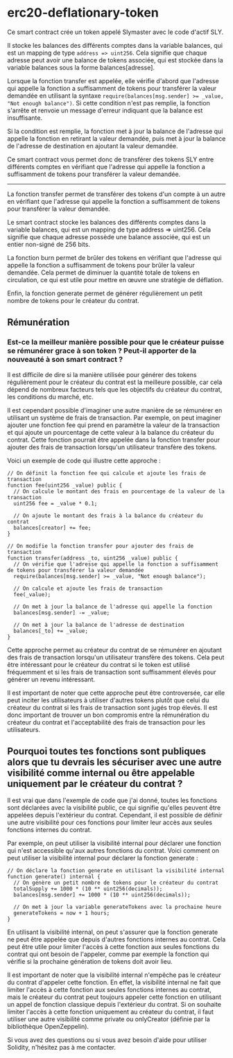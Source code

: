 # erc20-deflationary-token
Ce smart contract crée un token appelé Slymaster avec le code d'actif SLY.

Il stocke les balances des différents comptes dans la variable balances, qui est un mapping de type `address => uint256`. Cela signifie que chaque adresse peut avoir une balance de tokens associée, qui est stockée dans la variable balances sous la forme balances[adresse].

Lorsque la fonction transfer est appelée, elle vérifie d'abord que l'adresse qui appelle la fonction a suffisamment de tokens pour transférer la valeur demandée en utilisant la syntaxe `require(balances[msg.sender] >= _value, "Not enough balance")`. Si cette condition n'est pas remplie, la fonction s'arrête et renvoie un message d'erreur indiquant que la balance est insuffisante.

Si la condition est remplie, la fonction met à jour la balance de l'adresse qui appelle la fonction en retirant la valeur demandée, puis met à jour la balance de l'adresse de destination en ajoutant la valeur demandée.

Ce smart contract vous permet donc de transférer des tokens SLY entre différents comptes en vérifiant que l'adresse qui appelle la fonction a suffisamment de tokens pour transférer la valeur demandée. 

---

La fonction transfer permet de transférer des tokens d'un compte à un autre en vérifiant que l'adresse qui appelle la fonction a suffisamment de tokens pour transférer la valeur demandée.

Le smart contract stocke les balances des différents comptes dans la variable balances, qui est un mapping de type address => uint256. Cela signifie que chaque adresse possède une balance associée, qui est un entier non-signé de 256 bits.

La fonction burn permet de brûler des tokens en vérifiant que l'adresse qui appelle la fonction a suffisamment de tokens pour brûler la valeur demandée. Cela permet de diminuer la quantité totale de tokens en circulation, ce qui est utile pour mettre en œuvre une stratégie de déflation.

Enfin, la fonction generate permet de générer régulièrement un petit nombre de tokens pour le créateur du contrat.

## Rémunération

### Est-ce la meilleur manière possible pour que le créateur puisse se rémunérer grace à son token ? Peut-il apporter de la nouveauté à son smart contract ?

Il est difficile de dire si la manière utilisée pour générer des tokens régulièrement pour le créateur du contrat est la meilleure possible, car cela dépend de nombreux facteurs tels que les objectifs du créateur du contrat, les conditions du marché, etc.

Il est cependant possible d'imaginer une autre manière de se rémunérer en utilisant un système de frais de transaction. Par exemple, on peut imaginer ajouter une fonction fee qui prend en paramètre la valeur de la transaction et qui ajoute un pourcentage de cette valeur à la balance du créateur du contrat. Cette fonction pourrait être appelée dans la fonction transfer pour ajouter des frais de transaction lorsqu'un utilisateur transfère des tokens.

Voici un exemple de code qui illustre cette approche :
```
// On définit la fonction fee qui calcule et ajoute les frais de transaction
function fee(uint256 _value) public {
  // On calcule le montant des frais en pourcentage de la valeur de la transaction
  uint256 fee = _value * 0.1;

  // On ajoute le montant des frais à la balance du créateur du contrat
  balances[creator] += fee;
}

// On modifie la fonction transfer pour ajouter des frais de transaction
function transfer(address _to, uint256 _value) public {
  // On vérifie que l'adresse qui appelle la fonction a suffisamment de tokens pour transférer la valeur demandée
  require(balances[msg.sender] >= _value, "Not enough balance");

  // On calcule et ajoute les frais de transaction
  fee(_value);

  // On met à jour la balance de l'adresse qui appelle la fonction
  balances[msg.sender] -= _value;

  // On met à jour la balance de l'adresse de destination
  balances[_to] += _value;
}
```
Cette approche permet au créateur du contrat de se rémunérer en ajoutant des frais de transaction lorsqu'un utilisateur transfère des tokens. Cela peut être intéressant pour le créateur du contrat si le token est utilisé fréquemment et si les frais de transaction sont suffisamment élevés pour générer un revenu intéressant.

Il est important de noter que cette approche peut être controversée, car elle peut inciter les utilisateurs à utiliser d'autres tokens plutôt que celui du créateur du contrat si les frais de transaction sont jugés trop élevés. Il est donc important de trouver un bon compromis entre la rémunération du créateur du contrat et l'acceptabilité des frais de transaction pour les utilisateurs.

## Pourquoi toutes tes fonctions sont publiques alors que tu devrais les sécuriser avec une autre visibilité comme internal ou être appelable uniquement par le créateur du contrat ?

Il est vrai que dans l'exemple de code que j'ai donné, toutes les fonctions sont déclarées avec la visibilité public, ce qui signifie qu'elles peuvent être appelées depuis l'extérieur du contrat. Cependant, il est possible de définir une autre visibilité pour ces fonctions pour limiter leur accès aux seules fonctions internes du contrat.

Par exemple, on peut utiliser la visibilité internal pour déclarer une fonction qui n'est accessible qu'aux autres fonctions du contrat. Voici comment on peut utiliser la visibilité internal pour déclarer la fonction generate :

```
// On déclare la fonction generate en utilisant la visibilité internal
function generate() internal {
  // On génère un petit nombre de tokens pour le créateur du contrat
  totalSupply += 1000 * (10 ** uint256(decimals));
  balances[msg.sender] += 1000 * (10 ** uint256(decimals));

  // On met à jour la variable generateTokens avec la prochaine heure
  generateTokens = now + 1 hours;
}
```

En utilisant la visibilité internal, on peut s'assurer que la fonction generate ne peut être appelée que depuis d'autres fonctions internes au contrat. Cela peut être utile pour limiter l'accès à cette fonction aux seules fonctions du contrat qui ont besoin de l'appeler, comme par exemple la fonction qui vérifie si la prochaine génération de tokens doit avoir lieu.

Il est important de noter que la visibilité internal n'empêche pas le créateur du contrat d'appeler cette fonction. En effet, la visibilité internal ne fait que limiter l'accès à cette fonction aux seules fonctions internes au contrat, mais le créateur du contrat peut toujours appeler cette fonction en utilisant un appel de fonction classique depuis l'extérieur du contrat. Si on souhaite limiter l'accès à cette fonction uniquement au créateur du contrat, il faut utiliser une autre visibilité comme private ou onlyCreator (définie par la bibliothèque OpenZeppelin).

Si vous avez des questions ou si vous avez besoin d'aide pour utiliser Solidity, n'hésitez pas à me contacter.
